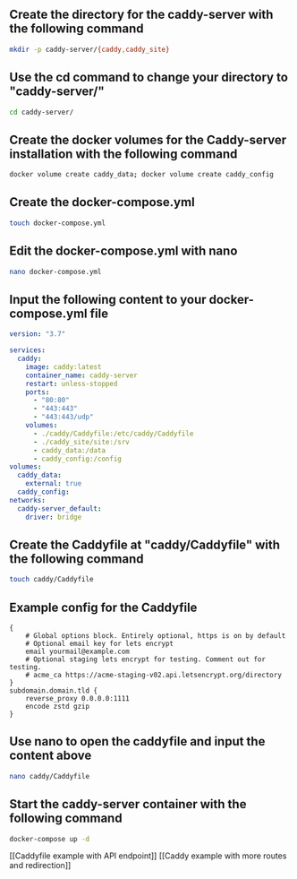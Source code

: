 ## Create the directory for the caddy-server with the following command
```bash
mkdir -p caddy-server/{caddy,caddy_site}
```


## Use the cd command to change your directory to "caddy-server/"
```bash
cd caddy-server/
```


## Create the docker volumes for the Caddy-server installation with the following command
```bash
docker volume create caddy_data; docker volume create caddy_config
```


## Create the docker-compose.yml
```bash
touch docker-compose.yml
```


## Edit the docker-compose.yml with nano
```bash
nano docker-compose.yml
```


## Input the following content to your docker-compose.yml file
```yaml
version: "3.7"

services:
  caddy:
    image: caddy:latest
    container_name: caddy-server
    restart: unless-stopped
    ports:
      - "80:80"
      - "443:443"
      - "443:443/udp"
    volumes:
      - ./caddy/Caddyfile:/etc/caddy/Caddyfile
      - ./caddy_site/site:/srv
      - caddy_data:/data
      - caddy_config:/config
volumes:
  caddy_data:
    external: true
  caddy_config:
networks:
  caddy-server_default:
    driver: bridge
```


## Create the Caddyfile at "caddy/Caddyfile" with the following command
```bash
touch caddy/Caddyfile
```


## Example config for the Caddyfile
```Caddyfile
{
    # Global options block. Entirely optional, https is on by default
    # Optional email key for lets encrypt
    email yourmail@example.com
    # Optional staging lets encrypt for testing. Comment out for testing.
    # acme_ca https://acme-staging-v02.api.letsencrypt.org/directory
}
subdomain.domain.tld {
    reverse_proxy 0.0.0.0:1111
    encode zstd gzip
}
```


## Use nano to open the caddyfile and input the content above
```bash
nano caddy/Caddyfile
```


## Start the caddy-server container with the following command
```bash
docker-compose up -d
```
[[Caddyfile example with API endpoint]]
[[Caddy example with more routes and redirection]]